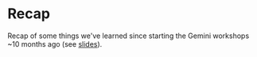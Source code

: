 # Recap

Recap of some things we've learned since starting the Gemini workshops ~10 months ago (see [slides](https://google-gemini.github.io/workshops/recap)).
